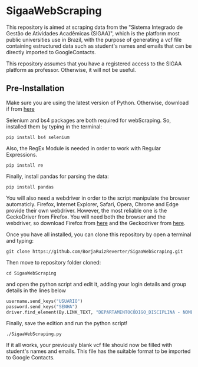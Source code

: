 # SigaaWebScraping
This repository is aimed at scraping data from the "Sistema Integrado de Gestão de Atividades Acadêmicas (SIGAA)", which is the platform most public universities use in Brazil, with the purpose of generating a vcf file containing estructured data such as student's names and emails that can be directly imported to GoogleContacts.

This repository assumes that you have a registered access to the SIGAA platform as professor. Otherwise, it will not be useful.

## Pre-Installation
Make sure you are using the latest version of Python. Otherwise, download if from [here](https://www.python.org/downloads/)

Selenium and bs4 packages are both required for webScraping. So, installed them by typing in the terminal:
```shell
pip install bs4 selenium
```

Also, the RegEx Module is needed in order to work with Regular Expressions.
```shell
pip install re
```
Finally, install pandas for parsing the data:
```shell
pip install pandas
```
You will also need a webdriver in order to the script manipulate the browser automaticly. Firefox, Internet Explorer, Safari, Opera, Chrome and Edge provide their own webdriver. However, the most reliable one is the GeckoDriver from Firefox. You will need both the browser and the webdriver, so download Firefox from [here](https://www.mozilla.org/en-US/firefox/new/) and the Geckodriver from [here](https://github.com/mozilla/geckodriver/releases/download/v0.30.0/geckodriver-v0.30.0-win64.zip).

Once you have all installed, you can clone this repository by open a terminal and typing:
```shell
git clone https://github.com/BorjaRuizReverter/SigaaWebScraping.git
```

Then move to repository folder cloned:
```shell
cd SigaaWebScraping
```
and open the python script and edit it, adding your login details and group details in the lines below
```python
username.send_keys("USUARIO")
password.send_keys("SENHA")
driver.find_element(By.LINK_TEXT, "DEPARTAMENTOCÓDIGO_DISCIPLINA - NOME_DISCIPLINA - TURMA").click()
```

Finally, save the edition and run the python script!
```shell
./SigaaWebScraping.py
```

If it all works, your previously blank vcf file should now be filled with student's names and emails. This file has the suitable format to be imported to Google Contacts. 
